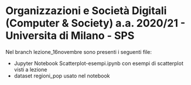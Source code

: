 # Organizzazioni e Società Digitali (Computer & Society) a.a. 2020/21 - Universita di Milano - SPS

Nel branch lezione_16novembre sono presenti i seguenti file:
- Jupyter Notebook Scatterplot-esempi.ipynb con esempi di scatterplot visti a lezione
- dataset regioni_pop usato nel notebook
